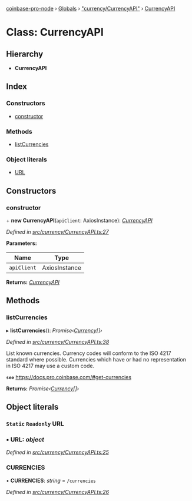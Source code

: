 [coinbase-pro-node](../README.md) › [Globals](../globals.md) › ["currency/CurrencyAPI"](../modules/_currency_currencyapi_.md) › [CurrencyAPI](_currency_currencyapi_.currencyapi.md)

# Class: CurrencyAPI

## Hierarchy

- **CurrencyAPI**

## Index

### Constructors

- [constructor](_currency_currencyapi_.currencyapi.md#constructor)

### Methods

- [listCurrencies](_currency_currencyapi_.currencyapi.md#listcurrencies)

### Object literals

- [URL](_currency_currencyapi_.currencyapi.md#static-readonly-url)

## Constructors

### constructor

\+ **new CurrencyAPI**(`apiClient`: AxiosInstance): _[CurrencyAPI](_currency_currencyapi_.currencyapi.md)_

_Defined in [src/currency/CurrencyAPI.ts:27](https://github.com/bennyn/coinbase-pro-node/blob/128ca39/src/currency/CurrencyAPI.ts#L27)_

**Parameters:**

| Name        | Type          |
| ----------- | ------------- |
| `apiClient` | AxiosInstance |

**Returns:** _[CurrencyAPI](_currency_currencyapi_.currencyapi.md)_

## Methods

### listCurrencies

▸ **listCurrencies**(): _Promise‹[Currency](../interfaces/_currency_currencyapi_.currency.md)[]›_

_Defined in [src/currency/CurrencyAPI.ts:38](https://github.com/bennyn/coinbase-pro-node/blob/128ca39/src/currency/CurrencyAPI.ts#L38)_

List known currencies. Currency codes will conform to the ISO 4217 standard where possible. Currencies which have or had no representation in ISO 4217 may use a custom code.

**`see`** https://docs.pro.coinbase.com/#get-currencies

**Returns:** _Promise‹[Currency](../interfaces/_currency_currencyapi_.currency.md)[]›_

## Object literals

### `Static` `Readonly` URL

### ▪ **URL**: _object_

_Defined in [src/currency/CurrencyAPI.ts:25](https://github.com/bennyn/coinbase-pro-node/blob/128ca39/src/currency/CurrencyAPI.ts#L25)_

### CURRENCIES

• **CURRENCIES**: _string_ = `/currencies`

_Defined in [src/currency/CurrencyAPI.ts:26](https://github.com/bennyn/coinbase-pro-node/blob/128ca39/src/currency/CurrencyAPI.ts#L26)_
